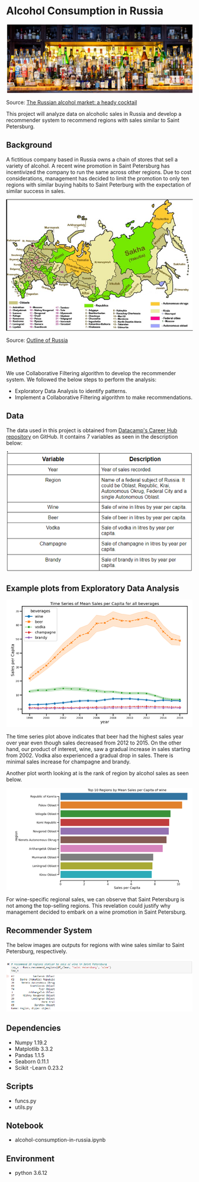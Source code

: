 # Alcohol Consumption in Russia

![Alcoholic Beverages in Russia](images/drinks.png?raw=true)

Source: [The Russian alcohol market: a heady cocktail](http://www.food-exhibitions.com/Market-Insights/Russia/The-Russian-alcohol-market)

This project will analyze data on alcoholic sales in Russia and develop a recommender system to recommend regions with sales similar to Saint Petersburg.

## Background

A fictitious company based in Russia owns a chain of stores that sell a variety of alcohol. A recent wine promotion in Saint Petersburg has incentivized the company to run the same across other regions. Due to cost considerations, management has decided to limit the promotion to only ten regions with similar buying habits to Saint Peterburg with the expectation of similar success in sales.

![Regions in Russia](images/regions.png?raw=true)

Source: [Outline of Russia](https://en.wikipedia.org/wiki/Outline_of_Russia)

## Method

We use Collaborative Filtering algorithm to develop the recommender system. We followed the below steps to perform the analysis:

- Exploratory Data Analysis to identify patterns.
- Implement a Collaborative Filtering algorithm to make recommendations.

## Data

The data used in this project is obtained from [Datacamp's Career Hub repository](https://github.com/datacamp/careerhub-data) on GitHub. It contains 7 variables as seen in the description below:

![Description of dataset](images/data_description.png?raw=true)

## Example plots from Exploratory Data Analysis

![Time series of alcohol sales](images/bevs_ts.png?raw=true)

The time series plot above indicates that beer had the highest sales year over year even though sales decreased from 2012 to 2015. On the other hand, our product of interest, wine, saw a gradual increase in sales starting from 2002. Vodka also experienced a gradual drop in sales. There is minimal sales increase for champagne and brandy.

Another plot worth looking at is the rank of region by alcohol sales as seen below.

![Rank of of Alcohol Sales by region](images/wine_rank.png?raw=true)

For wine-specific regional sales, we can observe that Saint Petersburg is not among the top-selling regions. This revelation could justify why management decided to embark on a wine promotion in Saint Petersburg.

## Recommender System

The below images are outputs for regions with wine sales similar to Saint Petersburg, respectively.

![Wine Sales in Saint Petersburg](images/wine_recommender.png?raw=true)

## Dependencies

- Numpy 1.19.2
- Matplotlib 3.3.2
- Pandas 1.1.5
- Seaborn 0.11.1
- Scikit -Learn 0.23.2

## Scripts

- funcs.py
- utils.py

## Notebook

- alcohol-consumption-in-russia.ipynb

## Environment

- python 3.6.12
